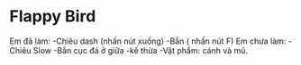 # Flappy Bird
 Em đã làm:
 -Chiêu dash (nhấn nút xuống)
 -Bắn ( nhấn nút F)
 Em chưa làm:
 -Chiêu Slow
 -Bắn cục đá ở giữa
 -kế thừa
 -Vật phẩm: cánh và mũ.
